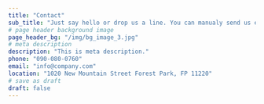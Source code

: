 ```yaml
---
title: "Contact"
sub_title: "Just say hello or drop us a line. You can manualy send us email on"
# page header background image
page_header_bg: "/img/bg_image_3.jpg"
# meta description
description: "This is meta description."
phone: "090-080-0760"
email: "info@company.com"
location: "1020 New Mountain Street Forest Park, FP 11220"
# save as draft
draft: false
---
```


